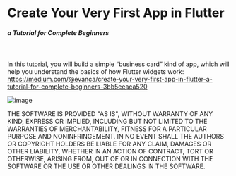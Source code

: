 # Create Your Very First App in Flutter
##### a Tutorial for Complete Beginners
<br>

In this tutorial, you will build a simple “business card” kind of app, which will help you understand the basics of how Flutter widgets work: https://medium.com/@evanca/create-your-very-first-app-in-flutter-a-tutorial-for-complete-beginners-3bb5eeaca520 

![image](https://cdn-images-1.medium.com/max/800/1*NYYcpleFTgINx91KYVRCNw.png)

THE SOFTWARE IS PROVIDED "AS IS", WITHOUT WARRANTY OF ANY KIND, EXPRESS OR IMPLIED, INCLUDING BUT NOT LIMITED TO THE WARRANTIES OF MERCHANTABILITY, FITNESS FOR A PARTICULAR PURPOSE AND NONINFRINGEMENT. IN NO EVENT SHALL THE AUTHORS OR COPYRIGHT HOLDERS BE LIABLE FOR ANY CLAIM, DAMAGES OR OTHER LIABILITY, WHETHER IN AN ACTION OF CONTRACT, TORT OR OTHERWISE, ARISING FROM, OUT OF OR IN CONNECTION WITH THE SOFTWARE OR THE USE OR OTHER DEALINGS IN THE SOFTWARE.
